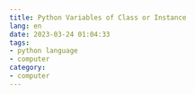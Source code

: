 ```yaml
---
title: Python Variables of Class or Instance
lang: en
date: 2023-03-24 01:04:33
tags:
- python language
- computer
category:
- computer
---
```



